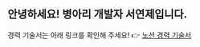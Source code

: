 ## 안녕하세요! 병아리 개발자 서연제입니다.

경력 기술서는 아래 링크를 확인해 주세요!
👉 [노션 경력 기술서](https://www.notion.so/b00149e0c16e4aeba3324a7e6a4440ad)
